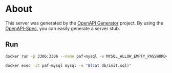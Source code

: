 # About

This server was generated by the [OpenAPI Generator](https://openapi-generator.tech) project.
By using the [OpenAPI-Spec](https://openapis.org), you can easily generate a server stub.

## Run

```bash
docker run -p 3306:3306 --name paf-mysql -e MYSQL_ALLOW_EMPTY_PASSWORD=yes -d mysql:9.2.0
```

```bash
docker exec -it paf-mysql mysql -e "$(cat db/init.sql)"
 
```